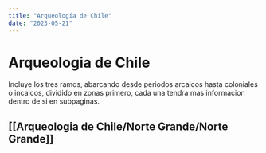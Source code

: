 ```yaml
---
title: "Arqueología de Chile"
date: "2023-05-21"
---
```


# Arqueologia de Chile
Incluye los tres ramos, abarcando desde periodos arcaicos hasta coloniales o incaicos, dividido en zonas primero, cada una tendra mas informacion dentro de si en subpaginas.

## [[Arqueologia de Chile/Norte Grande/Norte Grande]]